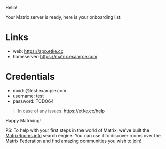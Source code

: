 Hello!

Your Matrix server is ready, here is your onboarding list:

# Links

* web: https://app.etke.cc
* homeserver: https://matrix.example.com


# Credentials

* mxid: @test:example.com
* username: test
* password: TODO64


> In case of any issues: https://etke.cc/help

Happy Matrixing!

PS: To help with your first steps in the world of Matrix, we've built the [MatrixRooms.info](https://matrixrooms.info) search engine. You can use it to discover rooms over the Matrix Federation and find amazing communities you wish to join!

